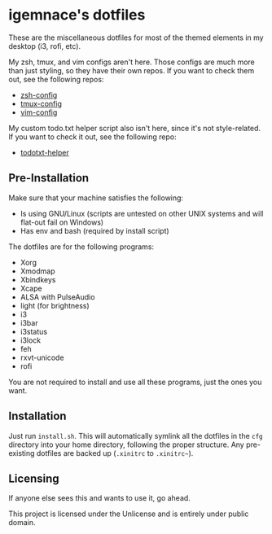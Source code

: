 # igemnace's dotfiles

These are the miscellaneous dotfiles for most of the themed elements in my
desktop (i3, rofi, etc).

My zsh, tmux, and vim configs aren't here. Those configs are much more than just
styling, so they have their own repos. If you want to check them out, see the
following repos:

- [zsh-config](https://github.com/igemnace/zsh-config)
- [tmux-config](https://github.com/igemnace/tmux-config)
- [vim-config](https://github.com/igemnace/vim-config)

My custom todo.txt helper script also isn't here, since it's not style-related.
If you want to check it out, see the following repo:

- [todotxt-helper](https://github.com/igemnace/todotxt-helper)

## Pre-Installation

Make sure that your machine satisfies the following:

- Is using GNU/Linux (scripts are untested on other UNIX systems and will
  flat-out fail on Windows)
- Has env and bash (required by install script)

The dotfiles are for the following programs:

- Xorg
- Xmodmap
- Xbindkeys
- Xcape
- ALSA with PulseAudio
- light (for brightness)
- i3
- i3bar
- i3status
- i3lock
- feh
- rxvt-unicode
- rofi

You are not required to install and use all these programs, just the ones you
want.

## Installation

Just run `install.sh`. This will automatically symlink all the dotfiles in the
`cfg` directory into your home directory, following the proper structure. Any
pre-existing dotfiles are backed up (`.xinitrc` to `.xinitrc~`).

## Licensing

If anyone else sees this and wants to use it, go ahead.

This project is licensed under the Unlicense and is entirely under public
domain.
